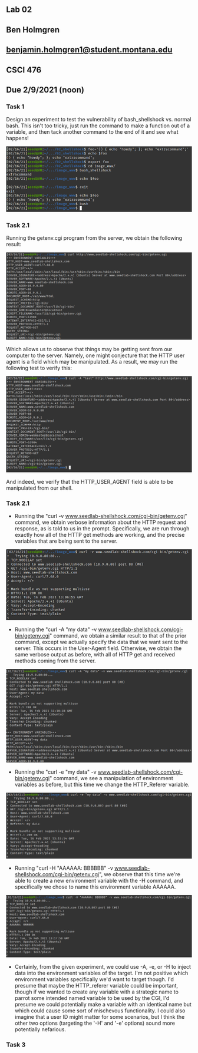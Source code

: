## Lab 02
## Ben Holmgren
## benjamin.holmgren1@student.montana.edu
## CSCI 476
## Due 2/9/2021 (noon)

### Task 1

Design an experiment to test the vulnerability of bash_shellshock vs. normal
bash. This isn't too tricky, just run the command to make a function out of 
a variable, and then tack another command to the end of it and see what happens!

![test](test.png)

### Task 2.1

Running the getenv.cgi program from the server, we obtain the following
result:

![env](env.png)

Which allows us to observe that things may be getting sent from our computer to the server. Namely, one might conjecture that the HTTP user agent is a field which may be manipulated. As a result, we may run the following test to verify this:

![testenv](testenv.png)

And indeed, we verify that the HTTP_USER_AGENT field is able to be manipulated from our shell.

### Task 2.1

* Running the "curl -v www.seedlab-shellshock.com/cgi-bin/getenv.cgi" command,
we obtain verbose information about the HTTP request and response, as is told
to us in the prompt. Specifically, we are run through exactly how all of the HTTP get 
methods are working, and the precise variables that are being sent to the server.


![v](v.png)

* Running the "curl -A "my data" -v www.seedlab-shellshock.com/cgi-bin/getenv.cgi"
command, we obtain a similar result to that of the prior command, except we actually
specify the data that we want sent to the server. This occurs in the User-Agent field.
Otherwise, we obtain the same verbose output as before, with all of HTTP get and received
methods coming from the server.

![va](va.png)

* Running the "curl -e "my data" -v www.seedlab-shellshock.com/cgi-bin/getenv.cgi" command,
we see a manipulation of environment variables as before, but this time we change the
HTTP_Referer variable.

![ref](ref.png)

* Running "curl -H "AAAAAA: BBBBBB" -v www.seedlab-shellshock.com/cgi-bin/getenv.cgi", we observe
that this time we're able to create a new environment variable with the -H command, and specifically we
chose to name this environment variable AAAAAA.

![A](A.png)

* Certainly, from the given experiment, we could use -A, -e, or -H to inject data into the environment variables 
of the target. I'm not positive which environment variables specifically we'd want to target though. I'd presume 
that maybe the HTTP_referer variable could be important, though if we wanted to create any variable with a 
strategic name to parrot some intended named variable to be used by the CGI, I'd presume we could potentially make
a variable with an identical name but which could cause some sort of mischevous functionality. I could also imagine
that a user ID might matter for some scenarios, but I think the other two options (targeting the '-H' and '-e' 
options) sound more potentially nefarious.

### Task 3




